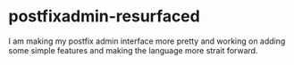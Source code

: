 # postfixadmin-resurfaced
I am making my postfix admin interface more pretty and working on adding some simple features and making the language more strait forward.
